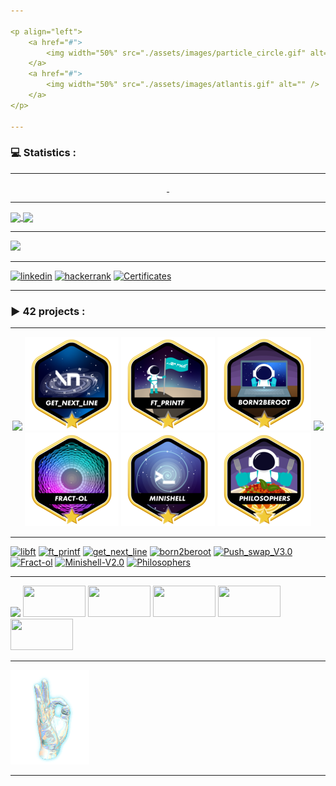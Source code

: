 ```yaml
---

<p align="left">
    <a href="#">
        <img width="50%" src="./assets/images/particle_circle.gif" alt="" />
    </a>
    <a href="#">
        <img width="50%" src="./assets/images/atlantis.gif" alt="" />
    </a>
</p>

---
```


### :computer: Statistics :

---

<p align="center">
    <a href="#">
        <img width="100" src="https://github-profile-trophy.vercel.app/?username=ablaamim&title=Followers&theme=onedark&no-frame=true&row=1&column=1&margin-w=15&margin-h=15" alt="" />
    </a>
    <a href="#">
        <img width="100" src="https://github-profile-trophy.vercel.app/?username=ablaamim&title=Commit&theme=onedark&no-frame=true&row=1&column=1&margin-w=15&margin-h=15" alt="" />
    </a>
</p>

---

<a href="https://github.com/ablaamim?tab=repositories">
  <img align="center" src="https://github-readme-stats.vercel.app/api/top-langs/?username=ablaamim&theme=dark"/>
</a>

<a href="https://github.com/ablaamim?tab=repositories">
 <img align="center" src="https://github-readme-stats.vercel.app/api?username=ablaamim&line_height=40&show_icons=true&theme=dark">
</a>

---

<a href="https://github.com/ablaamim"><img src="https://img.shields.io/github/followers/ablaamim?label=Follow&style=social"></a>

---

[<img src='https://cdn.jsdelivr.net/npm/simple-icons@3.0.1/icons/linkedin.svg' alt='linkedin' height='40'>](https://www.linkedin.com/in/abdessamad-laamimi-a1386116a/) [<img src='https://cdn.jsdelivr.net/npm/simple-icons@3.13.0/icons/hackerrank.svg' alt='hackerrank' height='40'>](https://www.hackerrank.com/ablaamim) [<img src='https://cdn-icons-png.flaticon.com/512/1/1700.png' alt='Certificates' height='40'>](https://github.com/ablaamim/Certificates)

---

### :arrow_forward: 42 projects :

---

<p align="center">
<a href=https://github.com/ablaamim/libft><img src="https://github.com/ablaamim/libft/blob/main/ressources/libftm.png"></a>
<a href=https://github.com/ablaamim/Get_Next_Line><img src="https://github.com/ablaamim/Get_Next_Line/blob/main/SRC/get_next_linem.png"></a>
<a href=https://github.com/ablaamim/ft_printf><img src="https://github.com/ablaamim/ft_printf/blob/main/SRC/ft_printfm.png"></a>
<a href=https://github.com/ablaamim/born2beroot><img src="https://github.com/ablaamim/Born2BeRoot/blob/main/SRC/born2berootm.png"></a>
<a href=https://github.com/ablaamim/Push_swap_V3.0><img src="https://github.com/ablaamim/Push_swap_V3.0/blob/master/img/push_swapm.png"></a>
<a href="https://github.com/ablaamim/Fract-ol"><img src="https://github.com/ablaamim/Fract-ol/blob/master/SRC_IMG/fractolm.png"></a>
<a href="https://github.com/ablaamim/Minishell-V2.0"><img src="https://github.com/ablaamim/Minishell-V2.0/blob/master/img/minishellm.png"></a>
<a href="https://github.com/ablaamim/Philosophers"><img src="https://github.com/ablaamim/Philosophers/blob/main/images/philosophersm.png"></a>
</p>

---

[![libft](https://github-readme-stats.vercel.app/api/pin/?username=ablaamim&repo=libft&theme=tokyonight&hide_border=true)](https://github.com/ablaamim/libft)
[![ft_printf](https://github-readme-stats.vercel.app/api/pin/?username=ablaamim&repo=ft_printf&theme=tokyonight&hide_border=true)](https://github.com/ablaamim/ft_printf)
[![get_next_line](https://github-readme-stats.vercel.app/api/pin/?username=ablaamim&repo=get_next_line&theme=tokyonight&hide_border=true)](https://github.com/ablaamim/Get_Next_Line)
[![born2beroot](https://github-readme-stats.vercel.app/api/pin/?username=ablaamim&repo=born2beroot&theme=tokyonight&hide_border=true)](https://github.com/ablaamim/born2beroot)
[![Push_swap_V3.0](https://github-readme-stats.vercel.app/api/pin/?username=ablaamim&repo=Push_swap_V3.0&theme=tokyonight&hide_border=true)](https://github.com/ablaamim/Push_swap_V3.0)
[![Fract-ol](https://github-readme-stats.vercel.app/api/pin/?username=ablaamim&repo=Fract-ol&theme=tokyonight&hide_border=true)](https://github.com/ablaamim/Fract-ol)
[![Minishell-V2.0](https://github-readme-stats.vercel.app/api/pin/?username=ablaamim&repo=Minishell-V2.0&theme=tokyonight&hide_border=true)](https://github.com/ablaamim/Miniishell-V2.0)
[![Philosophers](https://github-readme-stats.vercel.app/api/pin/?username=ablaamim&repo=Philosophers&theme=tokyonight&hide_border=true)](https://github.com/ablaamim/Philosophers)

---

</p>
</p aligne = "left">
<code><img height="50" src="https://www.vectorlogo.zone/logos/gnu_bash/gnu_bash-ar21.svg"></code> 
<code><img height="50" src="https://www.vectorlogo.zone/logos/java/java-ar21.svg" width="100"></code>   
<code><img height="50" src="https://www.vectorlogo.zone/logos/python/python-ar21.svg" width="100"></code>
<code><img height="50" src="https://www.vectorlogo.zone/logos/git-scm/git-scm-ar21.svg" width="100"></code>
<code><img height="50" src="https://www.vectorlogo.zone/logos/javascript/javascript-horizontal.svg" width="100"></code>
<code><img height="50" src="https://www.vectorlogo.zone/logos/microsoft_vb/microsoft_vb-ar21.svg" width="100"></code>
</p>

---

<p align="left">
    <a href="#">
        <img width="25%" src="./assets/images/hand.gif" alt="" />
    </a>
</p>

---
